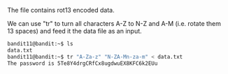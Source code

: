 The file contains rot13 encoded data.

We can use "tr" to turn all characters A-Z to N-Z and A-M (i.e. rotate them 13
spaces) and feed it the data file as an input.

```sh
bandit11@bandit:~$ ls
data.txt
bandit11@bandit:~$ tr "A-Za-z" "N-ZA-Mn-za-m" < data.txt 
The password is 5Te8Y4drgCRfCx8ugdwuEX8KFC6k2EUu
```
